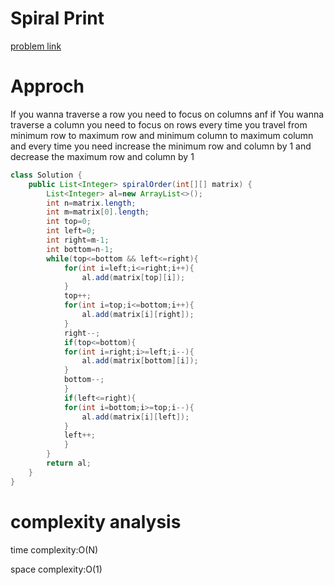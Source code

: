 # Spiral Print

[problem link](https://leetcode.com/problems/spiral-matrix/description/)

# Approch

If you wanna traverse a row you need to focus on columns anf if You wanna traverse a column you need to focus on rows
every time you travel from minimum row to maximum row and minimum column to maximum column and every time you need increase the minimum row and column by 1 and decrease the maximum row and column by 1


```Java
class Solution {
    public List<Integer> spiralOrder(int[][] matrix) {
        List<Integer> al=new ArrayList<>();
        int n=matrix.length;
        int m=matrix[0].length;
        int top=0;
        int left=0;
        int right=m-1;
        int bottom=n-1;
        while(top<=bottom && left<=right){
            for(int i=left;i<=right;i++){
                al.add(matrix[top][i]);
            }
            top++;
            for(int i=top;i<=bottom;i++){
                al.add(matrix[i][right]);
            }
            right--;
            if(top<=bottom){
            for(int i=right;i>=left;i--){
                al.add(matrix[bottom][i]);
            }
            bottom--;
            }
            if(left<=right){
            for(int i=bottom;i>=top;i--){
                al.add(matrix[i][left]);
            }
            left++;
            }
        }
        return al;
    }
}
```
# complexity analysis

 time complexity:O(N)
 
 space complexity:O(1)
 
